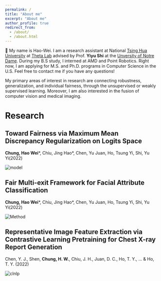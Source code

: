 ```yaml
---
permalink: /
title: "About me"
excerpt: "About me"
author_profile: true
redirect_from: 
  - /about/
  - /about.html
---
```


  👋 My name is Hao-Wei. I am a research assistant at National [Tsing Hua University](https://nthu-en.site.nthu.edu.tw/) at [Theta Lab](http://theta.cs.nthu.edu.tw/) advised by Prof. **Yiyu Shi** at the [Unversity of Notre Dame](https://www.nd.edu/). During my B.S study, I interned at AMD and Point Robotics. Right now, I am applying for M.S. and Ph.D. programs in Computer Science in the U.S. Feel free to contact me if you have any questions!

My primary areas of interest in research are connecting robustness, generalization, and individual fairness, through the unsupervised or weakly supervised learning. Moreover, I am also interested in the fusion of computer vision and medical imaging.


Research
======
## Toward Fairness via Maximum Mean Discrepancy Regularization on Logits Space
**Chung, Hao Wei***, Chiu, Jing Hao*, Chen, Yu Juan, Ho, Tsung Yi, Shi, Yu Yi(2022)

![model](https://user-images.githubusercontent.com/43490777/203787809-cb81e18e-108d-46db-8cb5-bdfbd87a6641.png)

## Fair Multi-exit Framework for Facial Attribute Classification
**Chung, Hao Wei***, Chiu, Jing Hao*, Chen, Yu Juan, Ho, Tsung Yi, Shi, Yu Yi(2022)

![Method](https://user-images.githubusercontent.com/43490777/203788375-ea59d791-942f-4d42-87df-26a9f577b381.png)



## Representative Image Feature Extraction via Contrastive Learning Pretraining for Chest X-ray Report Generation
Chen, Y. J., Shen, **Chung, H. W.**, Chiu, J. H., Juan, D. C., Ho, T. Y., ... & Ho, T. Y. (2022)

![clnlp](https://user-images.githubusercontent.com/43490777/203788648-9d0aad88-07bd-4920-9346-988b8968227c.png)


